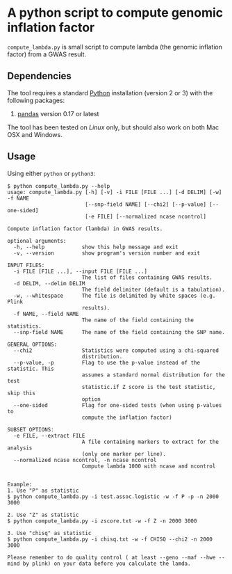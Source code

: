 # A python script to compute genomic inflation factor

`compute_lambda.py` is small script to compute lambda (the genomic inflation
factor) from a GWAS result.


## Dependencies

The tool requires a standard [Python](http://python.org/) installation (version
2 or 3) with the following packages:

1. [pandas](http://pandas.pydata.org/) version 0.17 or latest

The tool has been tested on *Linux* only, but should also work on both Mac OSX
and Windows.


## Usage

Using either `python` or `python3`:

```console
$ python compute_lambda.py --help
usage: compute_lambda.py [-h] [-v] -i FILE [FILE ...] [-d DELIM] [-w] -f NAME
                         [--snp-field NAME] [--chi2] [--p-value] [--one-sided]
                         [-e FILE] [--normalized ncase ncontrol]

Compute inflation factor (lambda) in GWAS results.

optional arguments:
  -h, --help            show this help message and exit
  -v, --version         show program's version number and exit

INPUT FILES:
  -i FILE [FILE ...], --input FILE [FILE ...]
                        The list of files containing GWAS results.
  -d DELIM, --delim DELIM
                        The field delimiter (default is a tabulation).
  -w, --whitespace      The file is delimited by white spaces (e.g. Plink
                        results).
  -f NAME, --field NAME
                        The name of the field containing the statistics.
  --snp-field NAME      The name of the field containing the SNP name.

GENERAL OPTIONS:
  --chi2                Statistics were computed using a chi-squared
                        distribution.
  --p-value, -p         Flag to use the p-value instead of the statistic. This
                        assumes a standard normal distribution for the test
                        statistic.if Z score is the test statistic, skip this
                        option
  --one-sided           Flag for one-sided tests (when using p-values to
                        compute the inflation factor)

SUBSET OPTIONS:
  -e FILE, --extract FILE
                        A file containing markers to extract for the analysis
                        (only one marker per line).
  --normalized ncase ncontrol, -n ncase ncontrol
                        Compute lambda 1000 with ncase and ncontrol
                        
                        
Example:
1. Use "P" as statistic
$ python compute_lambda.py -i test.assoc.logistic -w -f P -p -n 2000 3000

2. Use "Z" as statistic
$ python compute_lambda.py -i zscore.txt -w -f Z -n 2000 3000

3. Use "chisq" as statistic
$ python compute_lambda.py -i chisq.txt -w -f CHISQ --chi2 -n 2000 3000

Please remember to do quality control ( at least --geno --maf --hwe --mind by plink) on your data before you calculate the lamda. 
```

